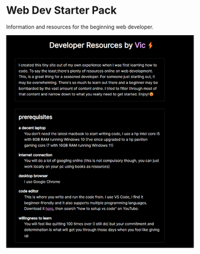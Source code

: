 # Web Dev Starter Pack

Information and resources for the beginning web developer.

![Site screenshot.](/site-screenshot.png)